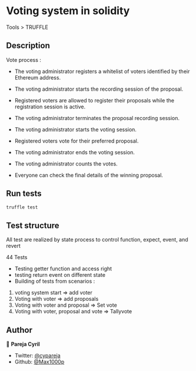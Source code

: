 # Voting system in solidity
Tools > TRUFFLE

## Description 

Vote process : 

- The voting administrator registers a whitelist of voters identified by their Ethereum address.

- The voting administrator starts the recording session of the proposal.

- Registered voters are allowed to register their proposals while the registration session is active.

- The voting administrator terminates the proposal recording session.

- The voting administrator starts the voting session.

- Registered voters vote for their preferred proposal.

- The voting administrator ends the voting session.

- The voting administrator counts the votes.

- Everyone can check the final details of the winning proposal.


## Run tests

```sh
truffle test
```

## Test structure
All test are realized by state process to control function, expect, event, and revert

44 Tests

- Testing getter function and access right
- testing return event on different state
- Building of tests from scenarios :
1) voting system start => add voter
2) Voting with voter => add proposals
3) Voting with voter and proposal => Set vote
4) Voting with voter, proposal and vote => Tallyvote


## Author

👤 **Pareja Cyril**

* Twitter: [@cypareja](https://twitter.com/cypareja)
* Github: [@Max1000p](https://github.com/Max1000p)